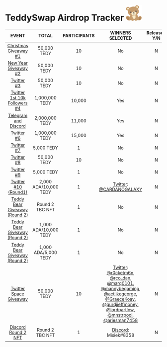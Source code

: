 # TeddySwap Airdrop Tracker <img src="static/img/favicon.svg" width="50" height="50"/> 

| **EVENT** | **TOTAL** | **PARTICIPANTS** | **WINNERS SELECTED** | **Released Y/N** |
|:-----------:|:------------:|:----:|:-----:|:-----:|
| [Christmas Giveaway #1](https://twitter.com/TeddySwap/status/1606692763893993472?s=20)| 50,000 TEDY | 10 | No | N |
| [New Year Giveaway #2](https://twitter.com/TeddySwap/status/1609633838472523776?s=20) | 50,000 TEDY | 10 | No | N |
| [Twitter #3](https://twitter.com/TeddySwap/status/1612102359814967296?s=20) | 50,000 TEDY | 10 | No | N |
| [Twitter 1st 10k Followers #4](https://twitter.com/TeddySwap/status/1613908984259555332?s=20) | 1,000,000 TEDY | 10,000 | Yes | N |
| [Telegram and Discord](https://twitter.com/TeddySwap/status/1615714926542086144?s=20) | 2,000,000 TEDY | 11,000 | Yes | N |
| [Twitter #6](https://twitter.com/TeddySwap/status/1617162197431472128?s=20) | 1,000,000 TEDY | 15,000 | Yes | N |
| [Twitter #7](https://twitter.com/TeddySwap/status/1618247802425085953?s=20) | 5,000 TEDY  | 1| No | N |
| [Twitter #8](https://twitter.com/TeddySwap/status/1619696946134003718?s=20) | 50,000 TEDY | 10 | No | N |
| [Twitter #9](https://twitter.com/TeddySwap/status/1622256736378789888?s=20) | 5,000 TEDY | 1 | No | N |
| [Twitter #10 (Round1)](https://twitter.com/TeddySwap/status/1626041623837609984?s=20) | 2,000 ADA/10,000 TEDY | 1 | [Twitter](https://twitter.com/TeddySwap/status/1628457595001339905): [@CARDANOGALAXY](https://twitter.com/CARDANOGALAXY) | N |
| [Teddy Bear Giveaway (Round 2)](https://twitter.com/TeddySwap/status/1631345405861535744?s=20) | Round 2 TBC NFT | 1 | No | N |
| [Teddy Bear Giveaway (Round 2)](https://twitter.com/TeddySwap/status/1632411279447973890?s=20) | 1,000 ADA/10,000 TEDY | 1 | No | N |
| [Teddy Bear Giveaway (Round 2)](https://twitter.com/TeddySwap/status/1633113260852387840?s=20) | 1,000 ADA/5,000 TEDY | 1 | No | N |
| [Twitter Space Giveaway](https://twitter.com/TeddySwap/status/1636532941093232644?s=20) | 50,000 TEDY | 10 | [Twitter](https://twitter.com/TeddySwap/status/1637951219820888065): [@r0cketm6n](https://twitter.com/r0cketm6n), [@rco_dan](https://twitter.com/rco_dan), [@marq0101](https://twitter.com/marq0101), [@mannybegaming](https://twitter.com/mannybegaming), [@actlikegeorge](https://twitter.com/ActLikeGeorge), [@GraeceKoay](https://twitter.com/GraeceKoay), [@gurdjieffmoney](https://twitter.com/Gurdjieffmoney), [@lordpartlow](https://twitter.com/LordPartlow), [@mnstrpool](https://twitter.com/MnstrPool), [@ariesman7458](https://twitter.com/ariesman7458) | N |
| [Discord Round 2 NFT](https://discord.com/channels/1053191459597201448/1082416218683744275/1082417906723336252) | Round 2 TBC NFT | 1 | [Discord](https://discord.com/channels/1053191459597201448/1082416218683744275/1082779585759952996): Misiek#8358 | N |
